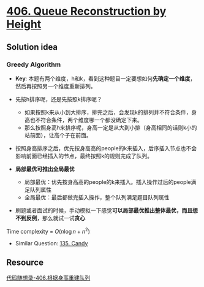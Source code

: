 # [406. Queue Reconstruction by Height](https://leetcode.com/problems/queue-reconstruction-by-height/)

## Solution idea

### Greedy Algorithm

* **Key**: 本题有两个维度，h和k，看到这种题目一定要想如何**先确定一个维度**，然后再按照另一个维度重新排列。

* 先按h排序呢，还是先按照k排序呢？
    * 如果按照k来从小到大排序，排完之后，会发现k的排列并不符合条件，身高也不符合条件，两个维度哪一个都没确定下来。
    * 那么按照身高h来排序呢，身高一定是从大到小排（身高相同的话则k小的站前面），让高个子在前面。

* 按照身高排序之后，优先按身高高的people的k来插入，后序插入节点也不会影响前面已经插入的节点，最终按照k的规则完成了队列。

* **局部最优可推出全局最优**
    * 局部最优：优先按身高高的people的k来插入。插入操作过后的people满足队列属性
    * 全局最优：最后都做完插入操作，整个队列满足题目队列属性

* 刷题或者面试的时候，手动模拟一下感觉**可以局部最优推出整体最优，而且想不到反例**，那么就试一试**贪心**

Time complexity = $O(n\log n + n^2)$

* Similar Question: [135. Candy](https://leetcode.com/problems/candy/)

## Resource

[代码随想录-406.根据身高重建队列](https://github.com/youngyangyang04/leetcode-master/blob/master/problems/0406.%E6%A0%B9%E6%8D%AE%E8%BA%AB%E9%AB%98%E9%87%8D%E5%BB%BA%E9%98%9F%E5%88%97.md)